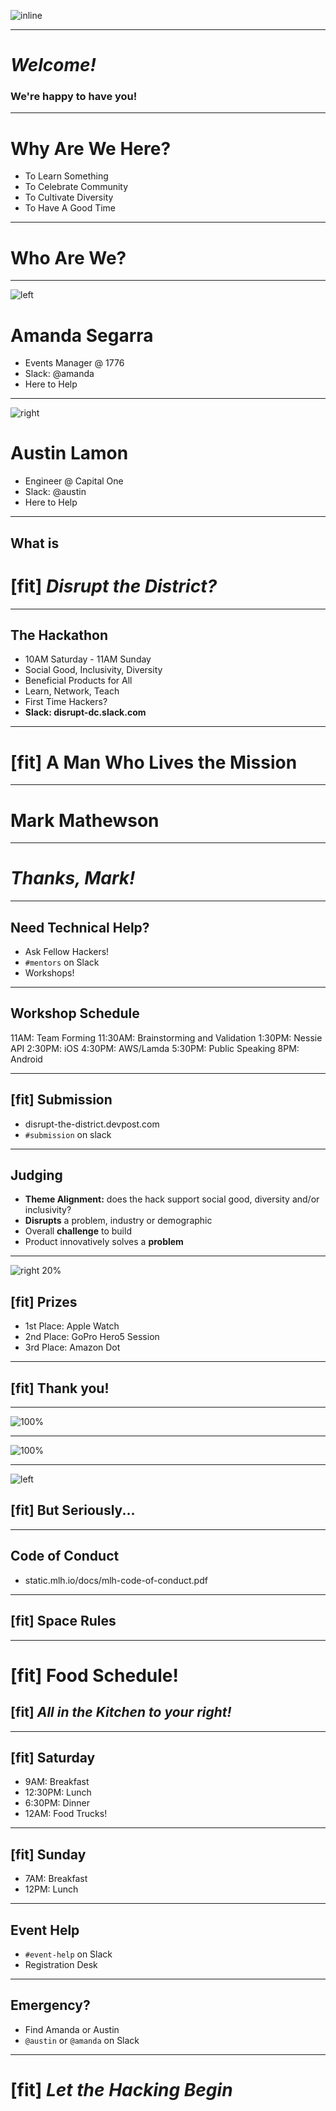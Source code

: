 ![inline](dtd-white.png)

---

# _*Welcome!*_

### We're happy to have you!

---

# Why Are We Here?

- To Learn Something
- To Celebrate Community
- To Cultivate Diversity
- To Have A Good Time

---

# Who Are We?

---

![left](amanda.jpeg)

# Amanda Segarra
- Events Manager @ 1776
- Slack: @amanda
- Here to Help

--- 

![right](austin.jpg)

# Austin Lamon
- Engineer @ Capital One
- Slack: @austin
- Here to Help

---

## What is 
# [fit] _*Disrupt the District?*_

---

## The Hackathon
- 10AM Saturday - 11AM Sunday
- Social Good, Inclusivity, Diversity
- Beneficial Products for All
- Learn, Network, Teach
- First Time Hackers?
- **Slack: disrupt-dc.slack.com**

---

# [fit] A Man Who Lives the Mission

---

# Mark Mathewson

---

# _*Thanks, Mark!*_

---

## Need Technical Help?
- Ask Fellow Hackers!
- `#mentors` on Slack
- Workshops!

---

## Workshop Schedule
11AM: Team Forming
11:30AM: Brainstorming and Validation
1:30PM: Nessie API
2:30PM: iOS
4:30PM: AWS/Lamda
5:30PM: Public Speaking
8PM: Android

---

## [fit] Submission
- disrupt-the-district.devpost.com
- `#submission` on slack

---

## Judging
- **Theme Alignment:** does the hack support social good, diversity and/or inclusivity?
- **Disrupts** a problem, industry or demographic
- Overall **challenge** to build
- Product innovatively solves a **problem**

---

![right 20%](prize.png)

## [fit] Prizes
- 1st Place: Apple Watch
- 2nd Place: GoPro Hero5 Session
- 3rd Place: Amazon Dot

---

## [fit] Thank you!

---

![100%](capitalone-logo.png)

---

![100%](1776-logo-white.png)

---

![left](joker.jpg)

## [fit] But Seriously...

---

## Code of Conduct
- static.mlh.io/docs/mlh-code-of-conduct.pdf

---

## [fit] Space Rules

---

# [fit] Food Schedule!
## [fit] _**All in the Kitchen to your right!**_

---

## [fit] Saturday
- 9AM: Breakfast
- 12:30PM: Lunch
- 6:30PM:	Dinner
- 12AM: Food Trucks!

---

## [fit] Sunday
- 7AM: Breakfast
- 12PM: Lunch

---

## Event Help
- `#event-help` on Slack
- Registration Desk

---

## **Emergency?** 
- Find Amanda or Austin
- `@austin` or `@amanda` on Slack

---

# [fit] _*Let the Hacking Begin*_
